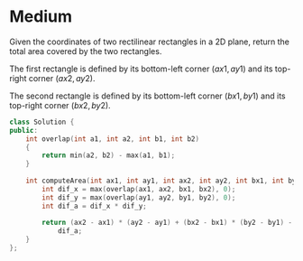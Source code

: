# Medium

Given the coordinates of two rectilinear rectangles in a 2D plane, return the total area covered by the two rectangles.

The first rectangle is defined by its bottom-left corner $(ax1, ay1)$ and its top-right corner $(ax2, ay2)$.

The second rectangle is defined by its bottom-left corner $(bx1, by1)$ and its top-right corner $(bx2, by2)$.

```cpp
class Solution {
public:
    int overlap(int a1, int a2, int b1, int b2)
    {
        return min(a2, b2) - max(a1, b1);
    }
    
    int computeArea(int ax1, int ay1, int ax2, int ay2, int bx1, int by1, int bx2, int by2) {
        int dif_x = max(overlap(ax1, ax2, bx1, bx2), 0);
        int dif_y = max(overlap(ay1, ay2, by1, by2), 0);
        int dif_a = dif_x * dif_y;
        
        return (ax2 - ax1) * (ay2 - ay1) + (bx2 - bx1) * (by2 - by1) - 
            dif_a;
    }
};
```
